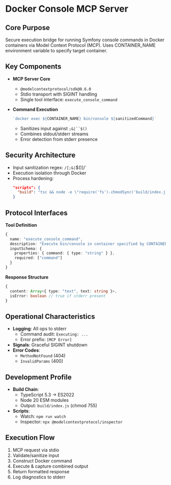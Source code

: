 # Docker Console MCP Server

## Core Purpose
Secure execution bridge for running Symfony console commands in Docker containers via Model Context Protocol (MCP). Uses CONTAINER_NAME environment variable to specify target container.

## Key Components
- **MCP Server Core**
  - `@modelcontextprotocol/sdk@0.6.0`
  - Stdio transport with SIGINT handling
  - Single tool interface: `execute_console_command`
  
- **Command Execution**
  ```typescript
  `docker exec ${CONTAINER_NAME} bin/console ${sanitizedCommand}`
  ```
  - Sanitizes input against `;&|``$()`
  - Combines stdout/stderr streams
  - Error detection from stderr presence

## Security Architecture
- Input sanitization regex: `/[;&|`$()]/`
- Execution isolation through Docker
- Process hardening:
  ```json
  "scripts": {
    "build": "tsc && node -e \"require('fs').chmodSync('build/index.js', '755')\""
  }
  ```

## Protocol Interfaces
**Tool Definition**
```typescript
{
  name: "execute_console_command",
  description: "Execute bin/console in container specified by CONTAINER_NAME",
  inputSchema: {
    properties: { command: { type: "string" } },
    required: ["command"]
  }
}
```

**Response Structure**
```typescript
{
  content: Array<{ type: "text", text: string }>,
  isError: boolean // true if stderr present
}
```

## Operational Characteristics
- **Logging**: All ops to stderr
  - Command audit: `Executing: ...`
  - Error prefix: `[MCP Error]`
- **Signals**: Graceful SIGINT shutdown
- **Error Codes**:
  - `MethodNotFound` (404)
  - `InvalidParams` (400)

## Development Profile
- **Build Chain**:
  - TypeScript 5.3 → ES2022
  - Node 20 ESM modules
  - Output: `build/index.js` (chmod 755)
- **Scripts**:
  - Watch: `npm run watch`
  - Inspector: `npx @modelcontextprotocol/inspector`

## Execution Flow
1. MCP request via stdio
2. Validate/sanitize input
3. Construct Docker command
4. Execute & capture combined output
5. Return formatted response
6. Log diagnostics to stderr
